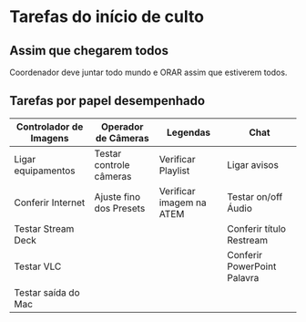 # Tarefas do início de culto

## Assim que chegarem todos
Coordenador deve juntar todo mundo e ORAR assim que estiverem todos.

## Tarefas por papel desempenhado
| Controlador de Imagens | Operador de Câmeras | Legendas | Chat |
| ---------------------- | ------------------- | -------- | ---- |
| Ligar equipamentos | Testar controle câmeras | Verificar Playlist | Ligar avisos |
| Conferir Internet | Ajuste fino dos Presets | Verificar imagem na ATEM | Testar on/off Áudio |
| Testar Stream Deck |  |  | Conferir título Restream |
| Testar VLC |  |  | Conferir PowerPoint Palavra |
| Testar saída do Mac |  |  |  |
